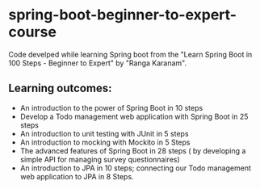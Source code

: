 # spring-boot-beginner-to-expert-course

Code develped while learning Spring boot from the "Learn Spring Boot in 100 Steps - Beginner to Expert" by "Ranga Karanam". 

## Learning outcomes:

- An introduction to the power of Spring Boot in 10 steps
- Develop a Todo management web application with Spring Boot in 25 steps
- An introduction to unit testing with JUnit in 5 steps
- An introduction to mocking with Mockito in 5 Steps
- The advanced features of Spring Boot in 28 steps ( by developing a simple API for managing survey questionnaires)
- An introduction to JPA in 10 steps; connecting our Todo management web application to JPA in 8 Steps.

